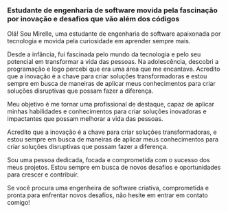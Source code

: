 ### Estudante de engenharia de software movida pela fascinação por inovação e desafios que vão além dos códigos

Olá! Sou Mirelle, uma estudante de engenharia de software apaixonada por tecnologia e movida pela curiosidade em aprender sempre mais.

Desde a infância, fui fascinada pelo mundo da tecnologia e pelo seu potencial em transformar a vida das pessoas. Na adolescência, descobri a programação e logo percebi que era uma área que me encantava. Acredito que a inovação é a chave para criar soluções transformadoras e estou sempre em busca de maneiras de aplicar meus conhecimentos para criar soluções disruptivas que possam fazer a diferença.

Meu objetivo é me tornar uma profissional de destaque, capaz de aplicar minhas habilidades e conhecimentos para criar soluções inovadoras e impactantes que possam melhorar a vida das pessoas.

Acredito que a inovação é a chave para criar soluções transformadoras, e estou sempre em busca de maneiras de aplicar meus conhecimentos para criar soluções disruptivas que possam fazer a diferença.

Sou uma pessoa dedicada, focada e comprometida com o sucesso dos meus projetos. Estou sempre em busca de novos desafios e oportunidades para crescer e contribuir.

Se você procura uma engenheira de software criativa, comprometida e pronta para enfrentar novos desafios, não hesite em entrar em contato comigo!

